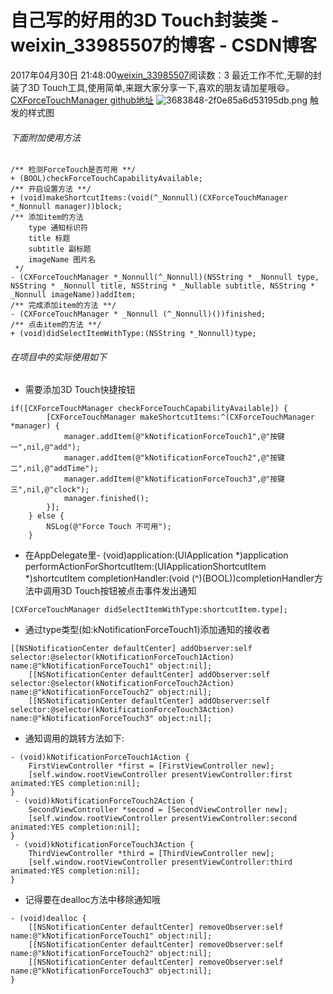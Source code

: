 # 自己写的好用的3D Touch封装类 - weixin_33985507的博客 - CSDN博客
2017年04月30日 21:48:00[weixin_33985507](https://me.csdn.net/weixin_33985507)阅读数：3
最近工作不忙,无聊的封装了3D Touch工具,使用简单,来跟大家分享一下,喜欢的朋友请加星哦😄。
[CXForceTouchManager github地址](https://link.jianshu.com?t=https://github.com/chengxuzheng/CX3DTouchManager.git)
![3683848-2f0e85a6d53195db.png](https://upload-images.jianshu.io/upload_images/3683848-2f0e85a6d53195db.png)
触发的样式图
###### 下面附加使用方法
```
/** 检测ForceTouch是否可用 **/
+ (BOOL)checkForceTouchCapabilityAvailable;
/** 开启设置方法 **/
+ (void)makeShortcutItems:(void(^_Nonnull)(CXForceTouchManager *_Nonnull manager))block;
/** 添加item的方法
    type 通知标识符
    title 标题
    subtitle 副标题
    imageName 图片名
 */
- (CXForceTouchManager *_Nonnull(^_Nonnull)(NSString * _Nonnull type, NSString * _Nonnull title, NSString * _Nullable subtitle, NSString * _Nonnull imageName))addItem;
/** 完成添加item的方法 **/
- (CXForceTouchManager * _Nonnull (^_Nonnull)())finished;
/** 点击item的方法 **/
+ (void)didSelectItemWithType:(NSString *_Nonnull)type;
```
###### 在项目中的实际使用如下
- 需要添加3D Touch快捷按钮
```
if([CXForceTouchManager checkForceTouchCapabilityAvailable]) {
        [CXForceTouchManager makeShortcutItems:^(CXForceTouchManager *manager) {
            manager.addItem(@"kNotificationForceTouch1",@"按键一",nil,@"add");
            manager.addItem(@"kNotificationForceTouch2",@"按键二",nil,@"addTime");
            manager.addItem(@"kNotificationForceTouch3",@"按键三",nil,@"clock");
            manager.finished();
        }];
    } else {
        NSLog(@"Force Touch 不可用");
    }
```
- 在AppDelegate里- (void)application:(UIApplication *)application performActionForShortcutItem:(UIApplicationShortcutItem *)shortcutItem completionHandler:(void (^)(BOOL))completionHandler方法中调用3D Touch按钮被点击事件发出通知
```
[CXForceTouchManager didSelectItemWithType:shortcutItem.type];
```
- 通过type类型(如:kNotificationForceTouch1)添加通知的接收者
```
[[NSNotificationCenter defaultCenter] addObserver:self selector:@selector(kNotificationForceTouch1Action) name:@"kNotificationForceTouch1" object:nil];
    [[NSNotificationCenter defaultCenter] addObserver:self selector:@selector(kNotificationForceTouch2Action) name:@"kNotificationForceTouch2" object:nil];
    [[NSNotificationCenter defaultCenter] addObserver:self selector:@selector(kNotificationForceTouch3Action) name:@"kNotificationForceTouch3" object:nil];
```
- 通知调用的跳转方法如下:
```
- (void)kNotificationForceTouch1Action {
    FirstViewController *first = [FirstViewController new];
    [self.window.rootViewController presentViewController:first animated:YES completion:nil];
}
 - (void)kNotificationForceTouch2Action {
    SecondViewController *second = [SecondViewController new];
    [self.window.rootViewController presentViewController:second animated:YES completion:nil];
}
 - (void)kNotificationForceTouch3Action {
    ThirdViewController *third = [ThirdViewController new];
    [self.window.rootViewController presentViewController:third animated:YES completion:nil];
}
```
- 记得要在dealloc方法中移除通知哦
```
- (void)dealloc {
    [[NSNotificationCenter defaultCenter] removeObserver:self name:@"kNotificationForceTouch1" object:nil];
    [[NSNotificationCenter defaultCenter] removeObserver:self name:@"kNotificationForceTouch2" object:nil];
    [[NSNotificationCenter defaultCenter] removeObserver:self name:@"kNotificationForceTouch3" object:nil];
}
```
